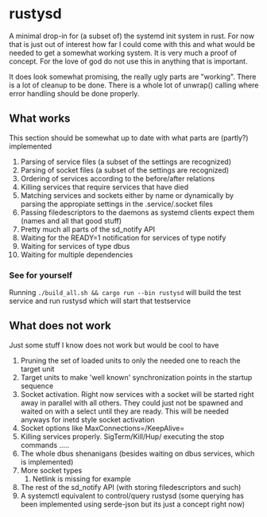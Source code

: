 # rustysd
A minimal drop-in for (a subset of) the systemd init system in rust. For now that is just out of interest how far I could come with this 
and what would be needed to get a somewhat working system. It is very much a proof of concept. For the love of god do not use this
in anything that is important.

It does look somewhat promising, the really ugly parts are "working". There is a lot of cleanup to be done. There is a whole lot of unwrap() calling
where error handling should be done properly.

## What works
This section should be somewhat up to date with what parts are (partly?) implemented

1. Parsing of service files (a subset of the settings are recognized)
1. Parsing of socket files (a subset of the settings are recognized)
1. Ordering of services according to the before/after relations
1. Killing services that require services that have died 
1. Matching services and sockets either by name or dynamically by parsing the appropiate settings in the .service/.socket files
1. Passing filedescriptors to the daemons as systemd clients expect them (names and all that good stuff)
1. Pretty much all parts of the sd_notify API
1. Waiting for the READY=1 notification for services of type notify
1. Waiting for services of type dbus
1. Waiting for multiple dependencies


### See for yourself
Running `./build_all.sh && cargo run --bin rustysd` will build the test service and run rustysd which will start that testservice

## What does not work
Just some stuff I know does not work but would be cool to have
1. Pruning the set of loaded units to only the needed one to reach the target unit
1. Target units to make 'well known' synchronization points in the startup sequence
1. Socket activation. Right now services with a socket will be started right away in parallel with all others. They could just not be spawned and waited on with a select until they are ready. This will be needed anyways for inetd style socket activation
1. Socket options like MaxConnections=/KeepAlive=
1. Killing services properly. SigTerm/Kill/Hup/ executing the stop commands .....
1. The whole dbus shenanigans (besides waiting on dbus services, which is implemented)
1. More socket types 
    1. Netlink is missing for example
1. The rest of the sd_notify API (with storing filedescriptors and such)
1. A systemctl equivalent to control/query rustysd (some querying has been implemented using serde-json but its just a concept right now)